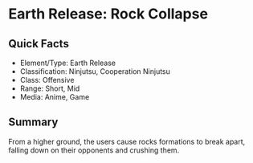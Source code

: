 # Earth Release: Rock Collapse

## Quick Facts
- Element/Type: Earth Release
- Classification: Ninjutsu, Cooperation Ninjutsu
- Class: Offensive
- Range: Short, Mid
- Media: Anime, Game

## Summary
From a higher ground, the users cause rocks formations to break apart, falling down on their opponents and crushing them.
